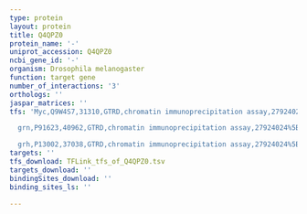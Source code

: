 ```yaml
---
type: protein
layout: protein
title: Q4QPZ0
protein_name: '-'
uniprot_accession: Q4QPZ0
ncbi_gene_id: '-'
organism: Drosophila melanogaster
function: target gene
number_of_interactions: '3'
orthologs: ''
jaspar_matrices: ''
tfs: 'Myc,Q9W4S7,31310,GTRD,chromatin immunoprecipitation assay,27924024%5Buid%5D,No

  grn,P91623,40962,GTRD,chromatin immunoprecipitation assay,27924024%5Buid%5D,No

  grh,P13002,37038,GTRD,chromatin immunoprecipitation assay,27924024%5Buid%5D,No'
targets: ''
tfs_download: TFLink_tfs_of_Q4QPZ0.tsv
targets_download: ''
bindingSites_download: ''
binding_sites_ls: ''

---
```

